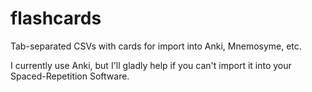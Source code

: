 flashcards
==========

Tab-separated CSVs with cards for import into Anki, Mnemosyme, etc.

I currently use Anki, but I'll gladly help if you can't import it into your Spaced-Repetition Software.
